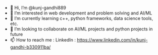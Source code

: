 - 👋 Hi, I’m @kunj-gandhi889
- 👀 I’m interested in web development and problem solving and AI/ML
- 🌱 I’m currently learning c++, python frameworks, data science tools, etc.
- 💞️ I’m looking to collaborate on AI/ML projects and python projects in future
- 📫 How to reach me : LinkedIn : https://www.linkedin.com/in/kunj-gandhi-b330911ba/

<!---
kunj-gandhi889/kunj-gandhi889 is a ✨ special ✨ repository because its `README.md` (this file) appears on your GitHub profile.
You can click the Preview link to take a look at your changes.
--->

